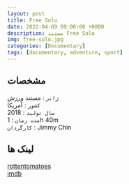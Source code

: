 ```yaml
---
layout: post
title: Free Solo
date: 2022-04-09 09:00:00 +0000
description: مستند Free Solo
img: free-solo.jpg
categories: [Documentary]
tags: [documentary, adventure, sport]
---
```


## مشخصات

`ژانر` : مستند ورزش  
`کشور` : آمریکا  
`سال تولید` : 2018  
`مدت زمان` : 1h 40m  
`کارگردان` : Jimmy Chin

## لینک ها

[rottentomatoes](https://www.rottentomatoes.com/m/free_solo)  
[imdb](https://www.imdb.com/title/tt7775622/)